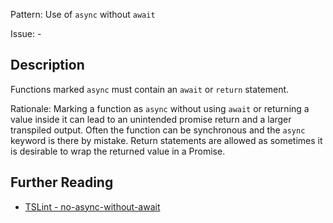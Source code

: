 Pattern: Use of `async` without `await`

Issue: -

## Description

Functions marked `async` must contain an `await` or `return` statement.  
  
Rationale: Marking a function as `async` without using `await` or returning a value inside it can lead to an unintended promise return and a larger transpiled output. Often the function can be synchronous and the `async` keyword is there by mistake. Return statements are allowed as sometimes it is desirable to wrap the returned value in a Promise.

## Further Reading

* [TSLint - no-async-without-await](https://palantir.github.io/tslint/rules/no-async-without-await)